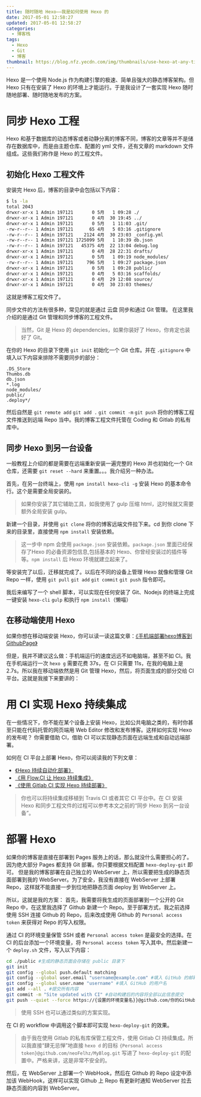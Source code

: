 ```yaml
---
title: 随时随地 Hexo——我是如何使用 Hexo 的
date: 2017-05-01 12:58:27
updated: 2017-05-01 12:58:27
categories:
  - 博客栈
tags:
  - Hexo
  - Git
  - 博客
thumbnail: https://blog.nfz.yecdn.com/img/thumbnails/use-hexo-at-any-time-any-place.png
---
```


Hexo 是一个使用 Node.js 作为构建引擎的极速、简单且强大的静态博客架构。但 Hexo 只有在安装了 Hexo 的环境上才能运行。于是我设计了一套实现 Hexo 随时随地部署、随时随地发布的方案。

<!--more-->

# 同步 Hexo 工程

Hexo 和基于数据库的动态博客或者动静分离的博客不同，博客的文章等并不是储存在数据库中，而是由主题仓库、配置的 yml 文件，还有文章的 markdown 文件组成。这些我们称作是 Hexo 的工程文件。

## 初始化 Hexo 工程文件

安装完 Hexo 后，博客的目录中会包括以下内容：

```bash
$ ls -la
total 2043
drwxr-xr-x 1 Admin 197121       0 5月   1 09:28 ./
drwxr-xr-x 1 Admin 197121       0 4月  30 19:45 ../
drwxr-xr-x 1 Admin 197121       0 5月   1 11:03 .git/
-rw-r--r-- 1 Admin 197121      65 4月   5 03:16 .gitignore
-rw-r--r-- 1 Admin 197121    2124 4月  30 23:03 _config.yml
-rw-r--r-- 1 Admin 197121 1725099 5月   1 10:39 db.json
-rw-r--r-- 1 Admin 197121   45375 4月  22 13:04 debug.log
drwxr-xr-x 1 Admin 197121       0 4月  28 22:31 drafts/
drwxr-xr-x 1 Admin 197121       0 5月   1 09:19 node_modules/
-rw-r--r-- 1 Admin 197121     796 5月   1 09:27 package.json
drwxr-xr-x 1 Admin 197121       0 5月   1 09:28 public/
drwxr-xr-x 1 Admin 197121       0 4月   5 03:16 scaffolds/
drwxr-xr-x 1 Admin 197121       0 4月  29 12:08 source/
drwxr-xr-x 1 Admin 197121       0 4月  30 23:03 themes/
```

这就是博客工程文件了。

同步文件的方法有很多种，常见的就是通过 云盘 同步和通过 Git 管理。
在这里我介绍的是通过 Git 管理和同步博客的工程文件。

> 当然，Git 是 Hexo 的 dependencies，如果你装好了 Hexo，你肯定也装好了 Git。

在你的 Hexo 的目录下使用 `git init` 初始化一个 Git 仓库。并在 `.gitignore` 中填入以下内容来排除不需要同步的部分：

```
.DS_Store
Thumbs.db
db.json
*.log
node_modules/
public/
.deploy*/
```

然后自然是 `git remote add` `git add .` `git commit -m` `git push` 将你的博客工程文件推送到远端 Repo 当中。我的博客工程文件托管在 Coding 和 Gitlab 的私有库中。

## 同步 Hexo 到另一台设备

一般教程上介绍的都是需要在远端重新安装一遍完整的 Hexo 并也初始化一个 Git 仓库，还需要 `git reset --hard` 来重置。。。我介绍另一种办法。

首先，在另一台终端上，使用 `npm install hexo-cli -g` 安装 Hexo 的基本命令行。这个是需要全局安装的。

> 如果你安装了其它辅助工具，如我使用了 gulp 压缩 html，这时候就又需要额外全局安装 gulp。

新建一个目录，并使用 `git clone` 将你的博客远端文件拉下来。cd 到你 clone 下来的目录里，直接使用 `npm install` 安装依赖。

> 这一步中 npm 会使用 `package.json` 安装依赖。`package.json` 里面已经保存了Hexo 的必备资源包信息,包括基本的 Hexo、你曾经安装过的插件等等。`npm install` 后 Hexo 环境就建立起来了。

等安装完了以后，迁移就完成了。以后在不同的设备上管理 Hexo 就像和管理 Git Repo 一样，使用 `git pull` `git add` `git commit` `git push` 指令即可。

我后来编写了一个 shell 脚本，可以实现在任何安装了 Git、Nodejs 的终端上完成一键安装 `hexo-cli` `gulp` 和执行 `npm install`（懒喵）

## 在移动端使用 Hexo

如果你想在移动端安装 Hexo，你可以读一读这篇文章：[《手机端部署hexo博客到GithubPage》](http://droid-max.github.io/2016/12/01/Share-1/)

但是，我并不建议这么做：手机端运行的速度远远不如电脑端，甚至不如 CI。我在手机端运行一次 `hexo g` 需要花费 37s，在 CI 只需要 11s，在我的电脑上是 2.7s。所以我在移动端依然是用 Git 管理 Hexo，然后，将页面生成的部分交给 CI 平台。这就是我接下来要讲的：

# 用 CI 实现 Hexo 持续集成

在一些情况下，你不能在某个设备上安装 Hexo，比如公共电脑之类的，有时你甚至只能在代码托管的网页端用 Web Editor 修改和发布博客。这样如何实现 Hexo 的发布呢？
你需要借助 CI，借助 CI 可以实现静态页面在远端生成和自动远端部署。

如何在 CI 平台上部署 Hexo，你可以阅读我的下列文章：

- [《Hexo 持续自动化部署》](https://blog.nfz.moe/archives/hexo-auto-deploy-with-daocloud.html)
- [《用 Flow.CI 让 Hexo 持续集成》](https://blog.nfz.moe/archives/hexo-auto-deploy-with-flow-ci.html)
- [《使用 Gitlab CI 实现 Hexo 持续部署》](https://blog.nfz.moe/archives/hexo-auto-deploy-with-gitlab-ci.html)

> 你也可以将持续集成移植到 Travis CI 或者其它 CI 平台中。在 CI 安装 Hexo 和同步工程文件的过程可以参考本文之前的“同步 Hexo 到另一台设备”。

# 部署 Hexo

如果你的博客是直接在部署到 Pages 服务上的话，那么就没什么需要担心的了。因为绝大部分 Pages 都支持 Git 部署。你只要根据文档配置 `hexo-deploy-git` 即可。
但是我的博客部署在自己独立的 WebServer 上，所以需要把生成的静态页面部署到我的 WebServer。为了安全，我没有直接在 WebServer 上部署 Repo，这样就不能直接一步到位地把静态页面 deploy 到 WebServer 上。

所以，这就是我的方案：
首先，我需要将我生成的页面部署到一个公开的 Git Repo 中，在这里我选择了 Github 新建一个 Repo。至于部署方式，我之前选择使用 SSH 连接 Github 的 Repo，后来改成使用 Github 的 `Personal access token` 来获得对 Repo 的写入权限。

通过 CI 的环境变量保管 SSH 或者 `Personal access token` 是最安全的选择。在 CI 的后台添加一个环境变量，将 `Personal access token` 写入其中。然后新建一个 `deploy.sh` 文件，写入以下内容：

```bash
cd ./public #生成的静态页面会存储在 public 目录下
git init
git config --global push.default matching
git config --global user.email "username@example.com" #填入 GitHub 的邮箱地址
git config --global user.name "username" #填入 GitHub 的用户名
git add --all . #提交所有内容
git commit -m "Site updated with CI" #自动构建后的内容将全部以此信息提交
git push --quiet --force https://{设置的环境变量名}}@github.com/你的GitHub用户名/你的代码仓库名.git master
```

> 使用 SSH 也可以通过类似的方案实现。

在 CI 的 workflow 中调用这个脚本即可实现 `hexo-deploy-git` 的效果。

> 由于我在使用 Gitlab 的私有库保管工程文件，使用 Gitlab CI 持续集成。所以我直接“肆无忌惮”地直接 `hexo d` 的目标 `{Personal access token}@github.com/neoFelhz/MyBlog.git` 写进了 `hexo-deploy-git` 的配置中。严格来讲，这是非常不安全的。

然后，在 WebServer 上部署一个 WebHook，然后在 Github 的 Repo 设定中添加该 WebHook，这样可以实现 Github 上 Repo 有更新时通知 WebServer 拉去静态页面的内容到 WebServer。
